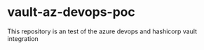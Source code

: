 # vault-az-devops-poc
This repository is an test of the azure devops and hashicorp vault integration
